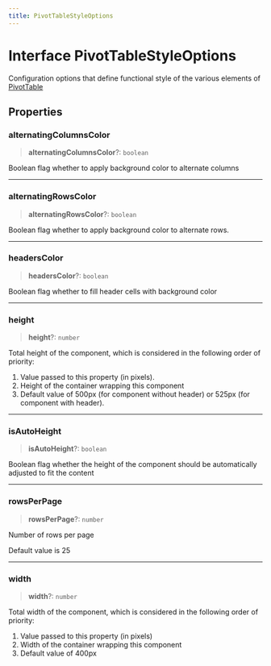 ```yaml
---
title: PivotTableStyleOptions
---
```


# Interface PivotTableStyleOptions

Configuration options that define functional style of the various elements of [PivotTable](../classes/class.PivotTable.md)

## Properties

### alternatingColumnsColor

> **alternatingColumnsColor**?: `boolean`

Boolean flag whether to apply background color to alternate columns

***

### alternatingRowsColor

> **alternatingRowsColor**?: `boolean`

Boolean flag whether to apply background color to alternate rows.

***

### headersColor

> **headersColor**?: `boolean`

Boolean flag whether to fill header cells with background color

***

### height

> **height**?: `number`

Total height of the component, which is considered in the following order of priority:

1. Value passed to this property (in pixels).
2. Height of the container wrapping this component
3. Default value of 500px (for component without header) or 525px (for component with header).

***

### isAutoHeight

> **isAutoHeight**?: `boolean`

Boolean flag whether the height of the component should be automatically adjusted to fit the content

***

### rowsPerPage

> **rowsPerPage**?: `number`

Number of rows per page

Default value is 25

***

### width

> **width**?: `number`

Total width of the component, which is considered in the following order of priority:

1. Value passed to this property (in pixels)
2. Width of the container wrapping this component
3. Default value of 400px

